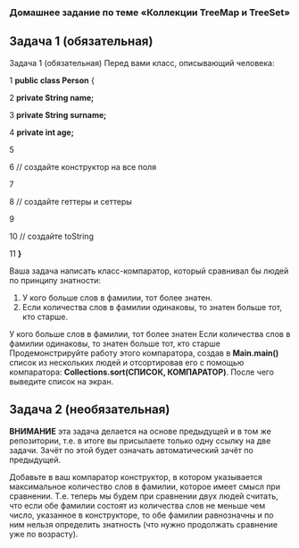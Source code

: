 ### Домашнее задание по теме «Коллекции TreeMap и TreeSet»
## Задача 1 (обязательная)
Задача 1 (обязательная)
Перед вами класс, описывающий человека:

1 **public class Person** {

2     **private String name;**

3     **private String surname;**

4     **private int age;**

5

6     // создайте конструктор на все поля

7

8     // создайте геттеры и сеттеры

9

10    // создайте toString

11 **}**

Ваша задача написать класс-компаратор, который сравнивал бы людей по принципу знатности:
1. У кого больше слов в фамилии, тот более знатен.
2. Если количества слов в фамилии одинаковы, то знатен больше тот, кто старше.

У кого больше слов в фамилии, тот более знатен
Если количества слов в фамилии одинаковы, то знатен больше тот, кто старше
Продемонстрируйте работу этого компаратора, создав в **Main.main()** список из нескольких
людей и отсортировав его с помощью компаратора: **Collections.sort(СПИСОК, КОМПАРАТОР)**. 
После чего выведите список на экран.

## Задача 2 (необязательная)
**ВНИМАНИЕ** эта задача делается на основе предыдущей и в том же репозитории, т.е. в итоге 
вы присылаете только одну ссылку на две задачи. Зачёт по этой будет означать 
автоматический зачёт по предыдущей.

Добавьте в ваш компаратор конструктор, в котором указывается максимальное количество слов
в фамилии, которое имеет смысл при сравнении. Т.е. теперь мы будем при сравнении двух 
людей считать, что если обе фамилии состоят из количества слов не меньше чем число, 
указанное в конструкторе, то обе фамилии равнозначны и по ним нельзя определить 
знатность (что нужно продолжать сравнение уже по возрасту).
